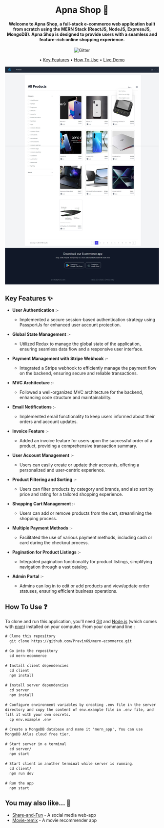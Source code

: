 <h1 align="center">
	Apna Shop 🛒   
</h1>
<h4 align="center">Welcome to Apna Shop, a full-stack e-commerce web application built from scratch using the MERN Stack (ReactJS, NodeJS, ExpressJS, MongoDB). Apna Shop is designed to provide users with a seamless and feature-rich online shopping experience.</h4>

<p align="center">
    <img src="https://img.shields.io/badge/%E2%9D%A4-Made%20with%20Love-blue
"  alt="Gitter">
</p>

<p align="center">
  • <a href="#key-features">Key Features</a> 
  • <a href="#how-to-use">How To Use</a> 
  • <a href="https://mern-ecommerce-gold.vercel.app">Live Demo</a> 
  </p>

<p align="center">
<img src="https://github.com/Pravin69/mern-ecommerce/blob/main/Server/demo/app_ss.jpeg?raw=true" alt="Apna Shop Capture" style="max-width: 100% !important">
</p>

## Key Features ✨

- **User Authentication** :-

  - Implemented a secure session-based authentication strategy using PassportJs for enhanced user account protection.

- **Global State Management** :-

  - Utilized Redux to manage the global state of the application, ensuring seamless data flow and a responsive user interface.

- **Payment Management with Stripe Webhook** :-

  - Integrated a Stripe webhook to efficiently manage the payment flow on the backend, ensuring secure and reliable transactions.

- **MVC Architecture** :-

  - Followed a well-organized MVC architecture for the backend, enhancing code structure and maintainability.

- **Email Notifications** :-

  - Implemented email functionality to keep users informed about their orders and account updates.

- **Invoice Feature** :-

  - Added an invoice feature for users upon the successful order of a product, providing a comprehensive transaction summary.

- **User Account Management** :-

  - Users can easily create or update their accounts, offering a personalized and user-centric experience.

- **Product Filtering and Sorting** :-

  - Users can filter products by category and brands, and also sort by price and rating for a tailored shopping experience.

- **Shopping Cart Management** :-

  - Users can add or remove products from the cart, streamlining the shopping process.

- **Multiple Payment Methods** :-

  - Facilitated the use of various payment methods, including cash or card during the checkout process.

- **Pagination for Product Listings** :-

  - Integrated pagination functionality for product listings, simplifying navigation through a vast catalog.

- **Admin Portal** :-
  - Admins can log in to edit or add products and view/update order statuses, ensuring efficient business operations.

## How To Use ❓

To clone and run this application, you'll need [Git](https://git-scm.com) and [Node.js](https://nodejs.org/en/download/) (which comes with [npm](http://npmjs.com)) installed on your computer. From your command line :

```
# Clone this repository
  git clone https://github.com/Pravin69/mern-ecommerce.git

# Go into the repository
  cd mern-ecommerce

# Install client dependencies
  cd client
  npm install

# Install server dependencies
  cd server
  npm install

# Configure environment variables by creating .env file in the server directory and copy the content of env.example file in .env file, and fill it with your own secrets.
  cp env.example .env

# Create a MongoDB database and name it 'mern_app', You can use MongoDB Atlas cloud free tier.

# Start server in a terminal
  cd server/
  npm start

# Start client in another terminal while server is running.
  cd client/
  npm run dev

# Run the app
  npm start
```

## You may also like... 🙂

- [Share-and-Fun](https://github.com/Pravin69/Share-and-Fun-Web-app) - A social media web-app
- [Movie-remix](https://github.com/Pravin69/movie-remix) - A movie recommender app
